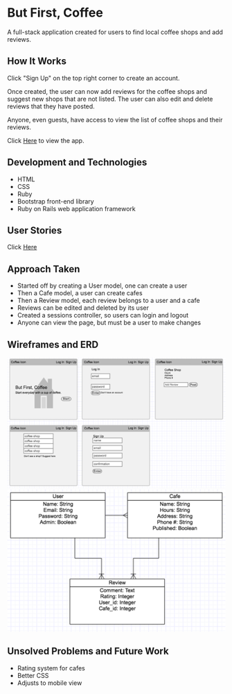 # But First, Coffee
A full-stack application created for users to find local coffee shops and add reviews.
## How It Works
Click "Sign Up" on the top right corner to create an account.

Once created, the user can now add reviews for the coffee shops and suggest new shops that are not listed. The user can also edit and delete reviews that they have posted.

Anyone, even guests, have access to view the list of coffee shops and their reviews. 

Click [Here](https://infinite-earth-17922.herokuapp.com/) to view the app.

## Development and Technologies
- HTML
- CSS
- Ruby
- Bootstrap front-end library
- Ruby on Rails web application framework

## User Stories

Click [Here](https://trello.com/b/C6ivbAAa/app-project)

## Approach Taken
- Started off by creating a User model, one can create a user 
- Then a Cafe model, a user can create cafes
- Then a Review model, each review belongs to a user and a cafe
- Reviews can be edited and deleted by its user
- Created a sessions controller, so users can login and logout
- Anyone can view the page, but must be a user to make changes

## Wireframes and ERD

![](./readme_img/Project2_Wireframe.png)
![](./readme_img/Project2_ERD.png)

## Unsolved Problems and Future Work
- Rating system for cafes
- Better CSS
- Adjusts to mobile view
